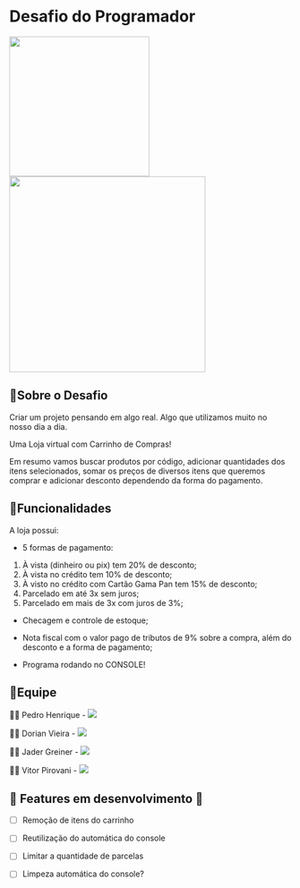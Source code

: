 # Desafio do Programador   


<img src="https://user-images.githubusercontent.com/92064386/138007193-47cac947-928e-4909-a299-0ae99b35eed9.png" width="250"/>
<img src="https://user-images.githubusercontent.com/92064386/138007156-3ae6e393-a770-4bf7-85cb-9f9d390fb118.png" width="350"/>

## 📌Sobre o Desafio  

Criar um projeto pensando em algo real. Algo que utilizamos muito  no nosso dia a dia.  

Uma Loja virtual com Carrinho de Compras!  

Em resumo vamos buscar produtos por código, adicionar quantidades dos itens selecionados, somar os preços de diversos itens que queremos comprar e adicionar desconto dependendo da forma do pagamento.  



## 📌Funcionalidades  

A loja possui:  

- 5 formas de pagamento:   

1. À vista (dinheiro ou pix) tem 20% de desconto;
2. À vista no crédito tem 10% de desconto;
3. À visto no crédito com Cartão Gama Pan tem 15% de desconto;
4. Parcelado em até 3x sem juros;
5. Parcelado em mais de 3x com juros de 3%;

- Checagem e controle de estoque;

- Nota fiscal com o valor pago de tributos de 9% sobre a compra, além do desconto e a forma de pagamento;

- Programa rodando no CONSOLE!

  

## 📌Equipe

👨‍💻 Pedro Henrique  - <a href = "https://github.com/PedroHenriquebc"><img src="https://img.shields.io/badge/GitHub-100000?style=for-the-badge&logo=github&logoColor=white" target="_blank"></a>

👨‍💻 Dorian Vieira - <a href = "https://github.com/oneyottabyte"><img src="https://img.shields.io/badge/GitHub-100000?style=for-the-badge&logo=github&logoColor=white" target="_blank"></a>

👨‍💻 Jader Greiner - <a href = "https://github.com/jadergreiner"><img src="https://img.shields.io/badge/GitHub-100000?style=for-the-badge&logo=github&logoColor=white" target="_blank"></a>

👨‍💻 Vitor Pirovani - <a href = "https://github.com/vitor-pirovani-paixao"><img src="https://img.shields.io/badge/GitHub-100000?style=for-the-badge&logo=github&logoColor=white" target="_blank"></a>



## 🚧 Features em desenvolvimento 🚧

- [	] Remoção de itens do carrinho

- [	] Reutilização do automática do console

- [	] Limitar a quantidade de parcelas

- [	] Limpeza automática do console?
